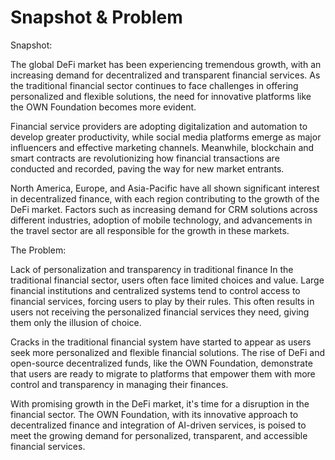 # Snapshot & Problem

Snapshot:

The global DeFi market has been experiencing tremendous growth, with an increasing demand for decentralized and transparent financial services. As the traditional financial sector continues to face challenges in offering personalized and flexible solutions, the need for innovative platforms like the OWN Foundation becomes more evident.

Financial service providers are adopting digitalization and automation to develop greater productivity, while social media platforms emerge as major influencers and effective marketing channels. Meanwhile, blockchain and smart contracts are revolutionizing how financial transactions are conducted and recorded, paving the way for new market entrants.

North America, Europe, and Asia-Pacific have all shown significant interest in decentralized finance, with each region contributing to the growth of the DeFi market. Factors such as increasing demand for CRM solutions across different industries, adoption of mobile technology, and advancements in the travel sector are all responsible for the growth in these markets.

The Problem:

Lack of personalization and transparency in traditional finance In the traditional financial sector, users often face limited choices and value. Large financial institutions and centralized systems tend to control access to financial services, forcing users to play by their rules. This often results in users not receiving the personalized financial services they need, giving them only the illusion of choice.

Cracks in the traditional financial system have started to appear as users seek more personalized and flexible financial solutions. The rise of DeFi and open-source decentralized funds, like the OWN Foundation, demonstrate that users are ready to migrate to platforms that empower them with more control and transparency in managing their finances.

With promising growth in the DeFi market, it's time for a disruption in the financial sector. The OWN Foundation, with its innovative approach to decentralized finance and integration of AI-driven services, is poised to meet the growing demand for personalized, transparent, and accessible financial services.
